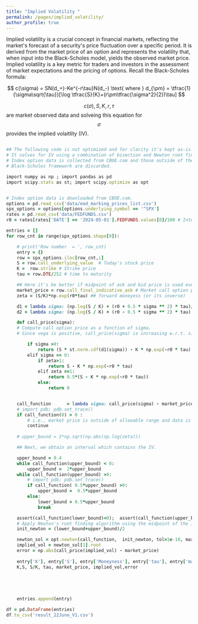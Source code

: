 ```yaml
---
title: "Implied Volatility "
permalink: /pages/implied_volatility/
author_profile: true
---
```


Implied volatility is a crucial concept in financial markets, reflecting the market's forecast of a security's price fluctuation over a specific period. It is derived from the market price of an option and represents the volatility that, when input into the Black-Scholes model, yields the observed market price. Implied volatility is a key metric for traders and investors in the assessment of market expectations and the pricing of options. Recall the Black-Scholes formula:

$$
c(\sigma) = SN(d_+)-Ke^{-r\tau}N(d_-) \text{ where } d_{\pm} = \tfrac{1}{\sigma\sqrt{\tau}}[\log \tfrac{S}{K}+(r\pm\tfrac{\sigma^2}{2})\tau]
$$

$$c(\sigma), S, K, r, \tau$$ are market observed data and solveing this equation for $$\sigma$$ provides the implied volaitlity (IV). 

```rb

## The following code is not optimized and for clarity it's kept as-is. 
# It solves for IV using a combination of bisection and Newton root finding algorithm.  
# Index option data is collected from CBOE.com and those outside of the allowable range within the 
# Black-Scholes framework are discarded. 

import numpy as np ; import pandas as pd 
import scipy.stats as st; import scipy.optimize as opt


# Index option data is downloaded from CBOE.com.
options = pd.read_csv('data/eod_marking_prices_list.csv')
spx_options = options[options.underlying_symbol == '^SPX']
rates = pd.read_csv('data/FEDFUNDS.csv')
r0 = rates[rates['DATE'] == '2024-05-01'].FEDFUNDS.values[0]/100 # Interest rate

entries = []
for row_cnt in range(spx_options.shape[0]):

    # print('Row number  = ', row_cnt)
    entry = {}
    row = spx_options.iloc[row_cnt,:]
    S = row.call_underlying_value  # Today's stock price
    K =  row.strike # Strike price
    tau = row.DTE/252 # time to maturity

    ## Here it's be better if midpoint of ask and bid price is used even though that's not guaranteed to be arbitrage free. 
    market_price = row.call_final_indicative_ask # Market call option price
    zeta = (S/K)*np.exp(r0*tau) ## forward moneyess (or its inverse)

    d1 = lambda sigma: (np.log(S / K) + (r0 + 0.5 * sigma ** 2) * tau)/(sigma * np.sqrt(tau))
    d2 = lambda sigma: (np.log(S / K) + (r0 - 0.5 * sigma ** 2) * tau) / (sigma * np.sqrt(tau))

    def call_price(sigma):
    # Compute call option price as a function of sigma.  
    # Since vega is positive, call_price(sigma) is increasing w.r.t. sigma.

        if sigma >0:
            return (S * st.norm.cdf(d1(sigma)) - K * np.exp(-r0 * tau) * st.norm.cdf(d2(sigma)))
        elif sigma == 0:
            if zeta>1:
                return S - K * np.exp(-r0 * tau) 
            elif zeta ==1:
                return 0.5*(S - K * np.exp(-r0 * tau))
            else:
                return 0


    call_function      = lambda sigma: call_price(sigma) - market_price
    # import pdb; pdb.set_trace()
    if call_function(0) > 0 : 
        # i.e., market price is outside of allowable range and data is discarded
        continue
    
    # upper_bound = 2*np.sqrt(np.abs(np.log(zeta)))

    ## Next, we obtain an interval which contains the IV.

    upper_bound = 0.4
    while call_function(upper_bound) < 0: 
        upper_bound =  2*upper_bound
    while call_function(upper_bound) >0:
        # import pdb; pdb.set_trace()
        if call_function( 0.5*upper_bound) >0:
            upper_bound =  0.5*upper_bound
        else: 
            lower_bound = 0.5*upper_bound
            break 

    assert(call_function(lower_bound)<0);  assert(call_function(upper_bound)>0)  
    # Apply Newton's root finding algorithm using the midpoint of the interval above.
    init_newton = (lower_bound+upper_bound)/2

    newton_sol = opt.newton(call_function,  init_newton, tol=1e-10, maxiter=1000, disp=True, full_output=True)
    implied_vol = newton_sol[1].root
    error = np.abs(call_price(implied_vol) - market_price)
    
    entry['K'], entry['S'], entry['Moneyness'], entry['tau'], entry['market_price'],entry['IV'],entry['error'] = \
    K,S, S/K, tau, market_price, implied_vol,error

    
        


    entries.append(entry)

df = pd.DataFrame(entries)
df.to_csv('result_22June_V1.csv')
```
